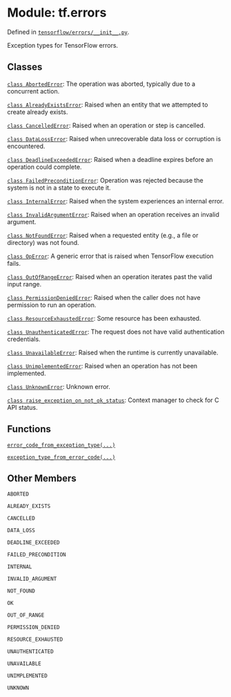 <div itemscope itemtype="http://developers.google.com/ReferenceObject">
<meta itemprop="name" content="tf.errors" />
<meta itemprop="path" content="Stable" />
<meta itemprop="property" content="ABORTED"/>
<meta itemprop="property" content="ALREADY_EXISTS"/>
<meta itemprop="property" content="CANCELLED"/>
<meta itemprop="property" content="DATA_LOSS"/>
<meta itemprop="property" content="DEADLINE_EXCEEDED"/>
<meta itemprop="property" content="FAILED_PRECONDITION"/>
<meta itemprop="property" content="INTERNAL"/>
<meta itemprop="property" content="INVALID_ARGUMENT"/>
<meta itemprop="property" content="NOT_FOUND"/>
<meta itemprop="property" content="OK"/>
<meta itemprop="property" content="OUT_OF_RANGE"/>
<meta itemprop="property" content="PERMISSION_DENIED"/>
<meta itemprop="property" content="RESOURCE_EXHAUSTED"/>
<meta itemprop="property" content="UNAUTHENTICATED"/>
<meta itemprop="property" content="UNAVAILABLE"/>
<meta itemprop="property" content="UNIMPLEMENTED"/>
<meta itemprop="property" content="UNKNOWN"/>
</div>

# Module: tf.errors



Defined in [`tensorflow/errors/__init__.py`](https://www.tensorflow.org/code/tensorflow/errors/__init__.py).

Exception types for TensorFlow errors.

## Classes

[`class AbortedError`](../tf/errors/AbortedError.md): The operation was aborted, typically due to a concurrent action.

[`class AlreadyExistsError`](../tf/errors/AlreadyExistsError.md): Raised when an entity that we attempted to create already exists.

[`class CancelledError`](../tf/errors/CancelledError.md): Raised when an operation or step is cancelled.

[`class DataLossError`](../tf/errors/DataLossError.md): Raised when unrecoverable data loss or corruption is encountered.

[`class DeadlineExceededError`](../tf/errors/DeadlineExceededError.md): Raised when a deadline expires before an operation could complete.

[`class FailedPreconditionError`](../tf/errors/FailedPreconditionError.md): Operation was rejected because the system is not in a state to execute it.

[`class InternalError`](../tf/errors/InternalError.md): Raised when the system experiences an internal error.

[`class InvalidArgumentError`](../tf/errors/InvalidArgumentError.md): Raised when an operation receives an invalid argument.

[`class NotFoundError`](../tf/errors/NotFoundError.md): Raised when a requested entity (e.g., a file or directory) was not found.

[`class OpError`](../tf/OpError.md): A generic error that is raised when TensorFlow execution fails.

[`class OutOfRangeError`](../tf/errors/OutOfRangeError.md): Raised when an operation iterates past the valid input range.

[`class PermissionDeniedError`](../tf/errors/PermissionDeniedError.md): Raised when the caller does not have permission to run an operation.

[`class ResourceExhaustedError`](../tf/errors/ResourceExhaustedError.md): Some resource has been exhausted.

[`class UnauthenticatedError`](../tf/errors/UnauthenticatedError.md): The request does not have valid authentication credentials.

[`class UnavailableError`](../tf/errors/UnavailableError.md): Raised when the runtime is currently unavailable.

[`class UnimplementedError`](../tf/errors/UnimplementedError.md): Raised when an operation has not been implemented.

[`class UnknownError`](../tf/errors/UnknownError.md): Unknown error.

[`class raise_exception_on_not_ok_status`](../tf/errors/raise_exception_on_not_ok_status.md): Context manager to check for C API status.

## Functions

[`error_code_from_exception_type(...)`](../tf/errors/error_code_from_exception_type.md)

[`exception_type_from_error_code(...)`](../tf/errors/exception_type_from_error_code.md)

## Other Members

`ABORTED`

`ALREADY_EXISTS`

`CANCELLED`

`DATA_LOSS`

`DEADLINE_EXCEEDED`

`FAILED_PRECONDITION`

`INTERNAL`

`INVALID_ARGUMENT`

`NOT_FOUND`

`OK`

`OUT_OF_RANGE`

`PERMISSION_DENIED`

`RESOURCE_EXHAUSTED`

`UNAUTHENTICATED`

`UNAVAILABLE`

`UNIMPLEMENTED`

`UNKNOWN`

